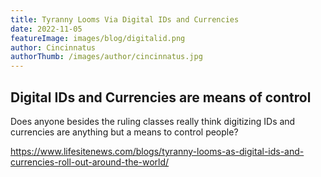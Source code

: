 ```yaml
---
title: Tyranny Looms Via Digital IDs and Currencies
date: 2022-11-05
featureImage: images/blog/digitalid.png
author: Cincinnatus
authorThumb: /images/author/cincinnatus.jpg
---
```


## Digital IDs and Currencies are means of control

Does anyone besides the ruling classes really think digitizing IDs and currencies are anything but a means to control people?

https://www.lifesitenews.com/blogs/tyranny-looms-as-digital-ids-and-currencies-roll-out-around-the-world/
